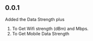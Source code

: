 ## 0.0.1

Added the Data Strength plus 
  1. To Get Wifi strength (dBm) and Mbps.
  2. To Get Mobile Data Strength